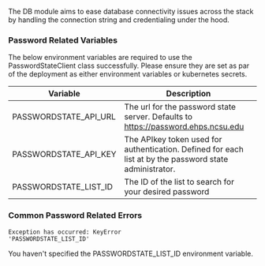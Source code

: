 The DB module aims to ease database connectivity issues across the stack by handling the connection string and credentialing under the hood.

### Password Related Variables

The below environment variables are required to use the PasswordStateClient class successfully.
Please ensure they are set as par of the deployment as either environment variables or kubernetes secrets.

| Variable    | Description |
| ----------- | ----------- |
| PASSWORDSTATE_API_URL | The url for the password state server. Defaults to https://password.ehps.ncsu.edu |
| PASSWORDSTATE_API_KEY | The APIkey token used for authentication. Defined for each list at by the password state administrator. |
| PASSWORDSTATE_LIST_ID | The ID of the list to search for your desired password |

### Common Password Related Errors

```
Exception has occurred: KeyError
'PASSWORDSTATE_LIST_ID'
```

You haven't specified the PASSWORDSTATE_LIST_ID environment variable.
